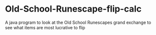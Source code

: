 # Old-School-Runescape-flip-calc
A java program to look at the Old School Runescapes grand exchange to see what items are most lucrative to flip

